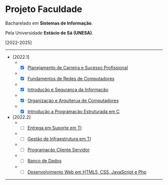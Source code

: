 # Projeto Faculdade

Bacharelado em **Sistemas de Informação**.

Pela Universidade **Estácio de Sá (UNESA)**.

[2022-2025]

---

* [2022.1]
    * - [x] [Planejamento de Carreira e Sucesso Profissional](/disciplinas/2022.1/planejamento-de-carreira-e-sucesso-profissional.md)
    * - [x] [Fundamentos de Redes de Computadores](/disciplinas/2022.1/fundamentos-de-redes-de-computadores.md)
    * - [x] [Introdução e Segurança da Informação](/disciplinas/2022.1/introducao-e-seguranca-da-informacao.md)
    * - [x] [Organização e Arquiterua de Computadores](/disciplinas/2022.1/organizacao-e-arquiterua-de-computadores.md)
    * - [x] [Introdução a Programação Estruturada em C](/disciplinas/2022.1/introducao-a-programacao-estruturada-em-c.md)
* [2022.2]
    * - [ ] [Entrega em Suporte em TI]()
    * - [ ] [Gestão de Infraestrutura em TI]()
    * - [ ] [Programação Cliente Servidor]()
    * - [ ] [Banco de Dados]()
    * - [ ] [Desenvolvimento Web em HTML5, CSS, JavaScript e Php]()

---